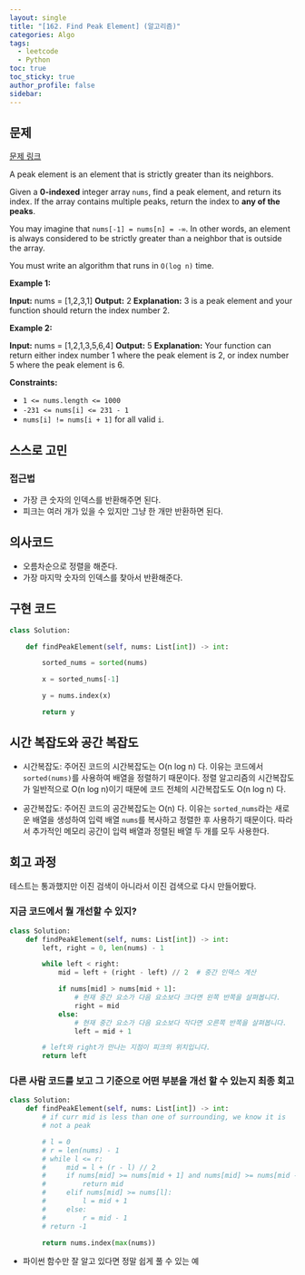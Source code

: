 ```yaml
---
layout: single
title: "[162. Find Peak Element] (알고리즘)"
categories: Algo
tags:
  - leetcode
  - Python
toc: true
toc_sticky: true
author_profile: false
sidebar:
---
```

## 문제

[문제 링크](https://leetcode.com/problems/find-peak-element/?envType=study-plan-v2&envId=top-interview-150)

A peak element is an element that is strictly greater than its neighbors.

Given a **0-indexed** integer array `nums`, find a peak element, and return its index. If the array contains multiple peaks, return the index to **any of the peaks**.

You may imagine that `nums[-1] = nums[n] = -∞`. In other words, an element is always considered to be strictly greater than a neighbor that is outside the array.

You must write an algorithm that runs in `O(log n)` time.

**Example 1:**

**Input:** nums = [1,2,3,1]
**Output:** 2
**Explanation:** 3 is a peak element and your function should return the index number 2.

**Example 2:**

**Input:** nums = [1,2,1,3,5,6,4]
**Output:** 5
**Explanation:** Your function can return either index number 1 where the peak element is 2, or index number 5 where the peak element is 6.

**Constraints:**

- `1 <= nums.length <= 1000`
- `-231 <= nums[i] <= 231 - 1`
- `nums[i] != nums[i + 1]` for all valid `i`.



## 스스로 고민

### 접근법

- 가장 큰 숫자의 인덱스를 반환해주면 된다.
- 피크는 여러 개가 있을 수 있지만 그냥 한 개만 반환하면 된다.

## 의사코드

- 오름차순으로 정렬을 해준다.
- 가장 마지막 숫자의 인덱스를 찾아서 반환해준다.

## 구현 코드

```python
class Solution:

    def findPeakElement(self, nums: List[int]) -> int:

        sorted_nums = sorted(nums)

        x = sorted_nums[-1]

        y = nums.index(x)

        return y
```

## 시간 복잡도와 공간 복잡도

- 시간복잡도: 주어진 코드의 시간복잡도는 O(n log n) 다. 이유는 코드에서 `sorted(nums)`를 사용하여 배열을 정렬하기 때문이다. 정렬 알고리즘의 시간복잡도가 일반적으로 O(n log n)이기 때문에 코드 전체의 시간복잡도도 O(n log n) 다.
    
- 공간복잡도: 주어진 코드의 공간복잡도는 O(n) 다. 이유는 `sorted_nums`라는 새로운 배열을 생성하여 입력 배열 `nums`를 복사하고 정렬한 후 사용하기 때문이다. 따라서 추가적인 메모리 공간이 입력 배열과 정렬된 배열 두 개를 모두 사용한다.
    
## 회고 과정

테스트는 통과했지만 이진 검색이 아니라서 이진 검색으로 다시 만들어봤다.

### 지금 코드에서 뭘 개선할 수 있지?

```python
class Solution:
    def findPeakElement(self, nums: List[int]) -> int:
        left, right = 0, len(nums) - 1

        while left < right:
            mid = left + (right - left) // 2  # 중간 인덱스 계산

            if nums[mid] > nums[mid + 1]:
                # 현재 중간 요소가 다음 요소보다 크다면 왼쪽 반쪽을 살펴봅니다.
                right = mid
            else:
                # 현재 중간 요소가 다음 요소보다 작다면 오른쪽 반쪽을 살펴봅니다.
                left = mid + 1

        # left와 right가 만나는 지점이 피크의 위치입니다.
        return left

```

### 다른 사람 코드를 보고 그 기준으로 어떤 부분을 개선 할 수 있는지 최종 회고

```python
class Solution:
    def findPeakElement(self, nums: List[int]) -> int:
        # if curr mid is less than one of surrounding, we know it is
        # not a peak

        # l = 0
        # r = len(nums) - 1
        # while l <= r:
        #     mid = l + (r - l) // 2
        #     if nums[mid] >= nums[mid + 1] and nums[mid] >= nums[mid - 1]:
        #         return mid
        #     elif nums[mid] >= nums[l]:
        #         l = mid + 1
        #     else:
        #         r = mid - 1
        # return -1

        return nums.index(max(nums))
```

- 파이썬 함수만 잘 알고 있다면 정말 쉽게 풀 수 있는 예

